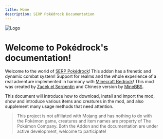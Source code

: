 ```yaml
---
title: Home
description: SERP Pokédrock Documentation
---
```


![Logo](/images/Logo.png)

# Welcome to Pokédrock's documentation!

Welcome to the world of [SERP Pokédrock](https://www.serpzacek.com/addons/serp-pok%C3%A9drock)! This addon has a frenetic and dynamic combat system! Support for realms and the whole experience of a real adventure implemented in harmony with [Minecraft Bedrock](https://www.minecraft.net/)! This mod was created by [Zacek el Serpentín](https://twitter.com/SERP_Zacek) and Chinese version by [MineBBS](https://www.minebbs.com/).

This document will introduce how to download, install and import the mod, show and introduce various items and creatures in the mod, and also supplement many usage methods that need attention.

>   This project is not affiliated with Mojang and has nothing to do with the Pokémon game, creatures and item names are property of The Pokémon Company. 
>   Both the Addon and the documentation are under active development, welcome to participate!
